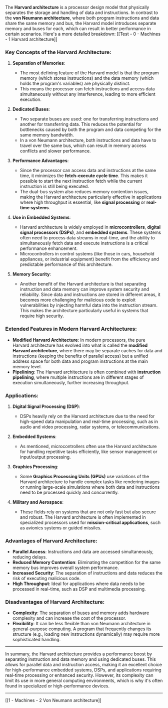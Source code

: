 The **Harvard architecture** is a processor design model that physically separates the storage and handling of data and instructions. In contrast to the **von Neumann architecture**, where both program instructions and data share the same memory and bus, the Harvard model introduces separate memory and buses for each, which can result in better performance in certain scenarios. Here's a more detailed breakdown:
[[Test - 0 - Machines - 1 Harvard architecture]]
### Key Concepts of the Harvard Architecture:

1. **Separation of Memories**:
   - The most defining feature of the Harvard model is that the program memory (which stores instructions) and the data memory (which holds the program's variables) are physically distinct. 
   - This means the processor can fetch instructions and access data simultaneously without any interference, leading to more efficient execution.

2. **Dedicated Buses**:
   - Two separate buses are used: one for transferring instructions and another for transferring data. This reduces the potential for bottlenecks caused by both the program and data competing for the same memory bandwidth.
   - In a von Neumann architecture, both instructions and data have to travel over the same bus, which can result in memory access conflicts and slower performance.

3. **Performance Advantages**:
   - Since the processor can access data and instructions at the same time, it minimizes the **fetch-execute cycle time**. This makes it possible to start the next instruction fetch while the current instruction is still being executed.
   - The dual-bus system also reduces memory contention issues, making the Harvard architecture particularly effective in applications where high throughput is essential, like **signal processing** or **real-time systems**.

4. **Use in Embedded Systems**:
   - Harvard architecture is widely employed in **microcontrollers**, **digital signal processors (DSPs)**, and **embedded systems**. These systems often need to process data streams in real-time, and the ability to simultaneously fetch data and execute instructions is a critical performance enhancement.
   - Microcontrollers in control systems (like those in cars, household appliances, or industrial equipment) benefit from the efficiency and predictable performance of this architecture.

5. **Memory Security**:
   - Another benefit of the Harvard architecture is that separating instruction and data memory can improve system security and reliability. Since data and instructions are stored in different areas, it becomes more challenging for malicious code to exploit vulnerabilities by injecting harmful data into the instruction stream. This makes the architecture particularly useful in systems that require high security.

### Extended Features in Modern Harvard Architectures:

- **Modified Harvard Architecture**: In modern processors, the pure Harvard architecture has evolved into what is called the **modified Harvard architecture**, where there may be separate caches for data and instructions (keeping the benefits of parallel access) but a unified address space for both data and program instructions at the main memory level. 
- **Pipelining**: The Harvard architecture is often combined with **instruction pipelining**, where multiple instructions are in different stages of execution simultaneously, further increasing throughput.

### Applications:

1. **Digital Signal Processing (DSP)**: 
   - DSPs heavily rely on the Harvard architecture due to the need for high-speed data manipulation and real-time processing, such as in audio and video processing, radar systems, or telecommunications.

2. **Embedded Systems**:
   - As mentioned, microcontrollers often use the Harvard architecture for handling repetitive tasks efficiently, like sensor management or input/output processing.

3. **Graphics Processing**: 
   - Some **Graphics Processing Units (GPUs)** use variations of the Harvard architecture to handle complex tasks like rendering images or running large-scale simulations where both data and instructions need to be processed quickly and concurrently.

4. **Military and Aerospace**:
   - These fields rely on systems that are not only fast but also secure and robust. The Harvard architecture is often implemented in specialized processors used for **mission-critical applications**, such as avionics systems or guided missiles.

### Advantages of Harvard Architecture:

- **Parallel Access**: Instructions and data are accessed simultaneously, reducing delays.
- **Reduced Memory Contention**: Eliminating the competition for the same memory bus improves overall system performance.
- **Increased Security**: The separation of instructions and data reduces the risk of executing malicious code.
- **High Throughput**: Ideal for applications where data needs to be processed in real-time, such as DSP and multimedia processing.

### Disadvantages of Harvard Architecture:

- **Complexity**: The separation of buses and memory adds hardware complexity and can increase the cost of the processor.
- **Flexibility**: It can be less flexible than von Neumann architecture in general-purpose computing. A program that frequently changes its structure (e.g., loading new instructions dynamically) may require more sophisticated handling.

---

In summary, the Harvard architecture provides a performance boost by separating instruction and data memory and using dedicated buses. This allows for parallel data and instruction access, making it an excellent choice for high-performance embedded systems, DSPs, and applications requiring real-time processing or enhanced security. However, its complexity can limit its use in more general computing environments, which is why it's often found in specialized or high-performance devices.





---

[[1 - Machines - 2 Von Neumann architecture]]